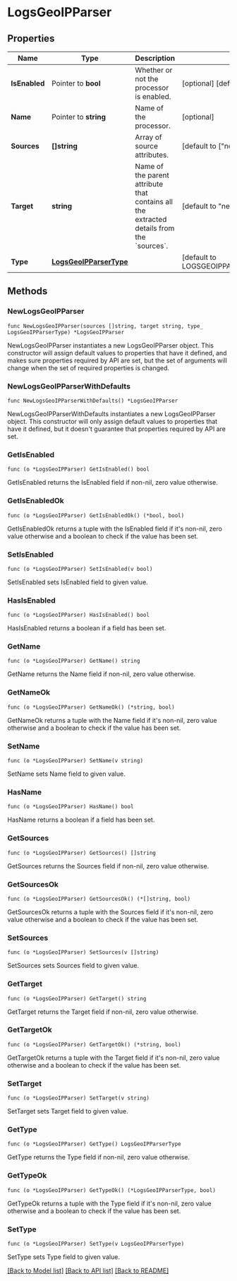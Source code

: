 # LogsGeoIPParser

## Properties

Name | Type | Description | Notes
---- | ---- | ----------- | ------
**IsEnabled** | Pointer to **bool** | Whether or not the processor is enabled. | [optional] [default to false]
**Name** | Pointer to **string** | Name of the processor. | [optional] 
**Sources** | **[]string** | Array of source attributes. | [default to ["network.client.ip"]]
**Target** | **string** | Name of the parent attribute that contains all the extracted details from the &#x60;sources&#x60;. | [default to "network.client.geoip"]
**Type** | [**LogsGeoIPParserType**](LogsGeoIPParserType.md) |  | [default to LOGSGEOIPPARSERTYPE_GEO_IP_PARSER]

## Methods

### NewLogsGeoIPParser

`func NewLogsGeoIPParser(sources []string, target string, type_ LogsGeoIPParserType) *LogsGeoIPParser`

NewLogsGeoIPParser instantiates a new LogsGeoIPParser object.
This constructor will assign default values to properties that have it defined,
and makes sure properties required by API are set, but the set of arguments
will change when the set of required properties is changed.

### NewLogsGeoIPParserWithDefaults

`func NewLogsGeoIPParserWithDefaults() *LogsGeoIPParser`

NewLogsGeoIPParserWithDefaults instantiates a new LogsGeoIPParser object.
This constructor will only assign default values to properties that have it defined,
but it doesn't guarantee that properties required by API are set.

### GetIsEnabled

`func (o *LogsGeoIPParser) GetIsEnabled() bool`

GetIsEnabled returns the IsEnabled field if non-nil, zero value otherwise.

### GetIsEnabledOk

`func (o *LogsGeoIPParser) GetIsEnabledOk() (*bool, bool)`

GetIsEnabledOk returns a tuple with the IsEnabled field if it's non-nil, zero value otherwise
and a boolean to check if the value has been set.

### SetIsEnabled

`func (o *LogsGeoIPParser) SetIsEnabled(v bool)`

SetIsEnabled sets IsEnabled field to given value.

### HasIsEnabled

`func (o *LogsGeoIPParser) HasIsEnabled() bool`

HasIsEnabled returns a boolean if a field has been set.

### GetName

`func (o *LogsGeoIPParser) GetName() string`

GetName returns the Name field if non-nil, zero value otherwise.

### GetNameOk

`func (o *LogsGeoIPParser) GetNameOk() (*string, bool)`

GetNameOk returns a tuple with the Name field if it's non-nil, zero value otherwise
and a boolean to check if the value has been set.

### SetName

`func (o *LogsGeoIPParser) SetName(v string)`

SetName sets Name field to given value.

### HasName

`func (o *LogsGeoIPParser) HasName() bool`

HasName returns a boolean if a field has been set.

### GetSources

`func (o *LogsGeoIPParser) GetSources() []string`

GetSources returns the Sources field if non-nil, zero value otherwise.

### GetSourcesOk

`func (o *LogsGeoIPParser) GetSourcesOk() (*[]string, bool)`

GetSourcesOk returns a tuple with the Sources field if it's non-nil, zero value otherwise
and a boolean to check if the value has been set.

### SetSources

`func (o *LogsGeoIPParser) SetSources(v []string)`

SetSources sets Sources field to given value.


### GetTarget

`func (o *LogsGeoIPParser) GetTarget() string`

GetTarget returns the Target field if non-nil, zero value otherwise.

### GetTargetOk

`func (o *LogsGeoIPParser) GetTargetOk() (*string, bool)`

GetTargetOk returns a tuple with the Target field if it's non-nil, zero value otherwise
and a boolean to check if the value has been set.

### SetTarget

`func (o *LogsGeoIPParser) SetTarget(v string)`

SetTarget sets Target field to given value.


### GetType

`func (o *LogsGeoIPParser) GetType() LogsGeoIPParserType`

GetType returns the Type field if non-nil, zero value otherwise.

### GetTypeOk

`func (o *LogsGeoIPParser) GetTypeOk() (*LogsGeoIPParserType, bool)`

GetTypeOk returns a tuple with the Type field if it's non-nil, zero value otherwise
and a boolean to check if the value has been set.

### SetType

`func (o *LogsGeoIPParser) SetType(v LogsGeoIPParserType)`

SetType sets Type field to given value.



[[Back to Model list]](../README.md#documentation-for-models) [[Back to API list]](../README.md#documentation-for-api-endpoints) [[Back to README]](../README.md)


